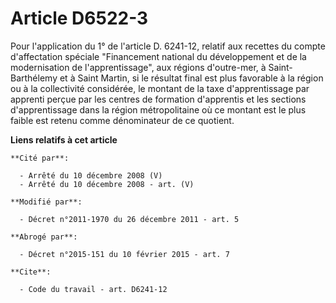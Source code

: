 # Article D6522-3

Pour l'application du 1° de l'article D. 6241-12, relatif aux recettes du compte d'affectation spéciale "Financement national
du développement et de la modernisation de l'apprentissage", aux régions d'outre-mer, à Saint-Barthélemy et à Saint Martin,
si le résultat final est plus favorable à la région ou à la collectivité considérée, le montant de la taxe d'apprentissage
par apprenti perçue par les centres de formation d'apprentis et les sections d'apprentissage dans la région métropolitaine où
ce montant est le plus faible est retenu comme dénominateur de ce quotient.

**Liens relatifs à cet article**

	**Cité par**:

	  - Arrêté du 10 décembre 2008 (V)
	  - Arrêté du 10 décembre 2008 - art. (V)

	**Modifié par**:

	  - Décret n°2011-1970 du 26 décembre 2011 - art. 5

	**Abrogé par**:

	  - Décret n°2015-151 du 10 février 2015 - art. 7

	**Cite**:

	  - Code du travail - art. D6241-12
